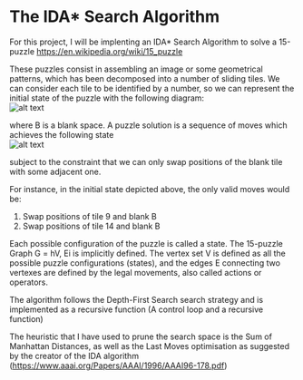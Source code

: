 # The IDA* Search Algorithm

For this project, I will be implenting an IDA* Search Algorithm to solve a 15-puzzle https://en.wikipedia.org/wiki/15_puzzle

These puzzles consist in assembling an image or some geometrical patterns, which has been decomposed
into a number of sliding tiles. We can consider each tile to be identified by a number, so we can
represent the initial state of the puzzle with the following diagram:  
![alt text](https://github.com/akiratwang/15-puzzle/blob/master/readme/init.PNG)

where B is a blank space. A puzzle solution is a sequence of moves which achieves the following state  
![alt text](https://github.com/akiratwang/15-puzzle/blob/master/readme/goal.PNG)  

subject to the constraint that we can only swap positions of the blank tile with some adjacent one.  

For instance, in the initial state depicted above, the only valid moves would be:  
1. Swap positions of tile 9 and blank B  
2. Swap positions of tile 14 and blank B  

Each possible configuration of the puzzle is called a state. The 15-puzzle Graph G = hV, Ei is implicitly
defined. The vertex set V is defined as all the possible puzzle configurations (states), and the edges
E connecting two vertexes are defined by the legal movements, also called actions or operators.  

The algorithm follows the Depth-First Search search strategy and is implemented as a recursive function (A control loop and a recursive function)  

The heuristic that I have used to prune the search space is the Sum of Manhattan Distances, as well as the Last Moves optimisation as suggested by the creator of the IDA algorithm (https://www.aaai.org/Papers/AAAI/1996/AAAI96-178.pdf)  
